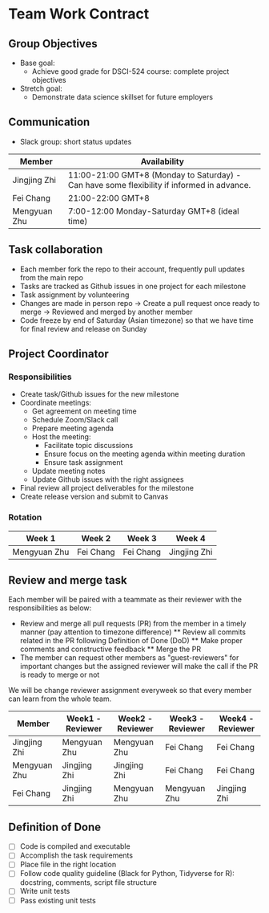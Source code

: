 # Team Work Contract

## Group Objectives
* Base goal:
  * Achieve good grade for DSCI-524 course: complete project objectives
* Stretch goal:
  * Demonstrate data science skillset for future employers

## Communication
* Slack group: short status updates

Member | Availability
-------|---------
Jingjing Zhi| 11:00-21:00 GMT+8 (Monday to Saturday) - Can have some flexibility if informed in advance.
Fei Chang| 21:00-22:00 GMT+8 
Mengyuan Zhu| 7:00-12:00 Monday-Saturday GMT+8 (ideal time) 

## Task collaboration
* Each member fork the repo to their account, frequently pull updates from the main repo
* Tasks are tracked as Github issues in one project for each milestone
* Task assignment by volunteering
* Changes are made in person repo -> Create a pull request once ready to merge -> Reviewed and merged by another member
* Code freeze by end of Saturday (Asian timezone) so that we have time for final review and release on Sunday

## Project Coordinator 
### Responsibilities
* Create task/Github issues for the new milestone
* Coordinate meetings: 
  * Get agreement on meeting time
  * Schedule Zoom/Slack call
  * Prepare meeting agenda
  * Host the meeting: 
    * Facilitate topic discussions
    * Ensure focus on the meeting agenda within meeting duration
    * Ensure task assignment
  * Update meeting notes
  * Update Github issues with the right assignees
* Final review all project deliverables for the milestone
* Create release version and submit to Canvas

### Rotation
Week 1|Week 2| Week 3| Week 4
------|------|-------|-------
Mengyuan Zhu|Fei Chang|Fei Chang|Jingjing Zhi

## Review and merge task
Each member will be paired with a teammate as their reviewer with the responsibilities as below:
* Review and merge all pull requests (PR) from the member in a timely manner (pay attention to timezone difference)
** Review all commits related in the PR following Definition of Done (DoD)
** Make proper comments and constructive feedback
** Merge the PR
* The member can request other members as "guest-reviewers" for important changes but the assigned reviewer will make the call if the PR is ready to merge or not

We will be change reviewer assignment everyweek so that every member can learn from the whole team.

Member | Week1 - Reviewer|Week2 - Reviewer|Week3 - Reviewer|Week4 - Reviewer
-------|-----------------|----------------|----------------|-----------------|
Jingjing Zhi| Mengyuan Zhu |Mengyuan Zhu|Fei Chang|Fei Chang
Mengyuan Zhu| Jingjing Zhi| Jingjing Zhi|Fei Chang|Fei Chang
Fei Chang| Jingjing Zhi|Mengyuan Zhu|Mengyuan Zhu|Jingjing Zhi

## Definition of Done
- [ ] Code is compiled and executable
- [ ] Accomplish the task requirements
- [ ] Place file in the right location
- [ ] Follow code quality guideline (Black for Python, Tidyverse for R): docstring, comments, script file structure
- [ ] Write unit tests
- [ ] Pass existing unit tests
